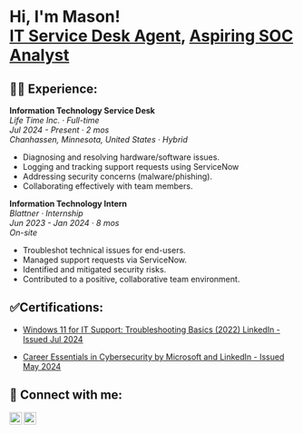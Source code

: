 <h1>Hi, I'm Mason! <br/><a href="https://github.com/masonhmeyer">IT Service Desk Agent</a>, <a href="https://linkedin.com/in/mason-meyer-938785223/">Aspiring SOC Analyst</a>

<h2>👨‍💻 Experience:</h2>

**Information Technology Service Desk**  
*Life Time Inc. · Full-time*  
*Jul 2024 - Present · 2 mos*  
*Chanhassen, Minnesota, United States · Hybrid*  
- Diagnosing and resolving hardware/software issues.  
- Logging and tracking support requests using ServiceNow  
- Addressing security concerns (malware/phishing).  
- Collaborating effectively with team members.  

**Information Technology Intern**  
*Blattner · Internship*  
*Jun 2023 - Jan 2024 · 8 mos*  
*On-site*  
- Troubleshot technical issues for end-users.  
- Managed support requests via ServiceNow.  
- Identified and mitigated security risks.  
- Contributed to a positive, collaborative team environment.  
 
<h2>✅Certifications:</h2>

- [Windows 11 for IT Support: Troubleshooting Basics (2022) LinkedIn - Issued Jul 2024](https://www.linkedin.com/learning/certificates/59acfcf3a790fd0b099872082d87d08ea4d36422a1db4aa900a8a3e0bdb498eb?u=341407258)

- [Career Essentials in Cybersecurity by Microsoft and LinkedIn - Issued May 2024](https://www.linkedin.com/learning/certificates/01004c70c48946bcf1fe37025097918544a7cb0dd54f422d85276652d666c892?u=341407258)

<h2> 🤳 Connect with me:</h2>

[<img align="left" alt="JoshMadakor | LinkedIn" width="22px" src="https://cdn.jsdelivr.net/npm/simple-icons@v3/icons/linkedin.svg" />][linkedin]
[<img align="left" alt="JoshMadakor | Instagram" width="22px" src="https://cdn.jsdelivr.net/npm/simple-icons@v3/icons/instagram.svg" />][instagram]


[instagram]: https://www.instagram.com/masonhmeyer/
[linkedin]: https://linkedin.com/in/mason-meyer-938785223/

<!--
**joshmadakor1/joshmadakor1** is a ✨ _special_ ✨ repository because its `README.md` (this file) appears on your GitHub profile.

Here are some ideas to get you started:

- 🔭 I’m currently working on ...
- 🌱 I’m currently learning ...
- 👯 I’m looking to collaborate on ...
- 🤔 I’m looking for help with ...
- 💬 Ask me about ...
- 📫 How to reach me: ...
- 😄 Pronouns: ...
- ⚡ Fun fact: ...
-->
